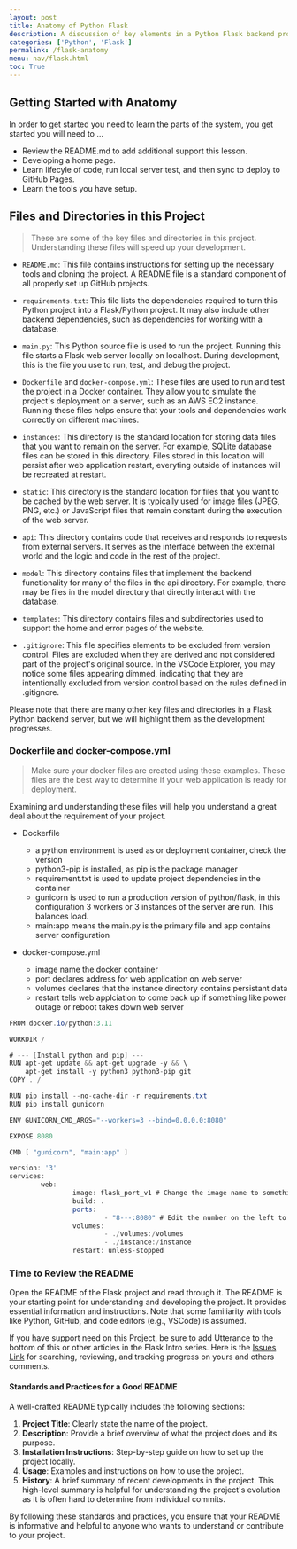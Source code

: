 ```yaml
---
layout: post
title: Anatomy of Python Flask
description: A discussion of key elements in a Python Flask backend project.  This includes preparing a project for deployment.
categories: ['Python', 'Flask']
permalink: /flask-anatomy
menu: nav/flask.html
toc: True
---
```


## Getting Started with Anatomy

In order to get started you need to learn the parts of the system, you get started you will need to  ...

- Review the README.md to add additional support this lesson.  
- Developing a home page.
- Learn lifecyle of code, run local server test, and then sync to deploy to GitHub Pages.
- Learn the tools you have setup.


## Files and Directories in this Project
> These are some of the key files and directories in this project. Understanding these files will speed up your development.  

- `README.md`: This file contains instructions for setting up the necessary tools and cloning the project. A README file is a standard component of all properly set up GitHub projects.

- `requirements.txt`: This file lists the dependencies required to turn this Python project into a Flask/Python project. It may also include other backend dependencies, such as dependencies for working with a database.

- `main.py`: This Python source file is used to run the project. Running this file starts a Flask web server locally on localhost. During development, this is the file you use to run, test, and debug the project.

- `Dockerfile` and `docker-compose.yml`: These files are used to run and test the project in a Docker container. They allow you to simulate the project's deployment on a server, such as an AWS EC2 instance. Running these files helps ensure that your tools and dependencies work correctly on different machines.

- `instances`: This directory is the standard location for storing data files that you want to remain on the server. For example, SQLite database files can be stored in this directory.  Files stored in this location will persist after web application restart, everyting outside of instances will be recreated at restart.

- `static`: This directory is the standard location for files that you want to be cached by the web server. It is typically used for image files (JPEG, PNG, etc.) or JavaScript files that remain constant during the execution of the web server.

- `api`: This directory contains code that receives and responds to requests from external servers. It serves as the interface between the external world and the logic and code in the rest of the project.

- `model`: This directory contains files that implement the backend functionality for many of the files in the api directory. For example, there may be files in the model directory that directly interact with the database.

- `templates`: This directory contains files and subdirectories used to support the home and error pages of the website.

- `.gitignore`: This file specifies elements to be excluded from version control. Files are excluded when they are derived and not considered part of the project's original source. In the VSCode Explorer, you may notice some files appearing dimmed, indicating that they are intentionally excluded from version control based on the rules defined in .gitignore.

Please note that there are many other key files and directories in a Flask Python backend server, but we will highlight them as the development progresses.


### Dockerfile and docker-compose.yml
> Make sure your docker files are created using these examples.  These files are the best way to determine if your web application is ready for deployment.

Examining and understanding these files will help you understand a great deal about the requirement of your project.

- Dockerfile 
    - a python environment is used as or deployment container, check the version
    - python3-pip is installed, as pip is the package manager
    - requirement.txt is used to update project dependencies in the container
    - gunicorn is used to run a production version of python/flask, in this configuration 3 workers or 3 instances of the server are run.  This balances load.
    - main:app means the main.py is the primary file and app contains server configuration
    
- docker-compose.yml
    - image name the docker container
    - port declares address for web application on web server
    - volumes declares that the instance directory contains persistant data
    - restart tells web applciation to come back up if something like power outage or reboot takes down web server



```java
FROM docker.io/python:3.11

WORKDIR /

# --- [Install python and pip] ---
RUN apt-get update && apt-get upgrade -y && \
    apt-get install -y python3 python3-pip git
COPY . /

RUN pip install --no-cache-dir -r requirements.txt
RUN pip install gunicorn

ENV GUNICORN_CMD_ARGS="--workers=3 --bind=0.0.0.0:8080"

EXPOSE 8080

CMD [ "gunicorn", "main:app" ]
```


```java
version: '3'
services:
        web:
                image: flask_port_v1 # Change the image name to something unique to your project, aka my_unique_name_v1
                build: .
                ports:
                        - "8---:8080" # Edit the number on the left to match the port you selected
                volumes:
                        - ./volumes:/volumes
                        - ./instance:/instance
                restart: unless-stopped
```

### Time to Review the README

Open the README of the Flask project and read through it. The README is your starting point for understanding and developing the project. It provides essential information and instructions. Note that some familiarity with tools like Python, GitHub, and code editors (e.g., VSCode) is assumed.

If you have support need on this Project, be sure to add Utterance to the bottom of this or other articles in the Flask Intro series. Here is the [Issues Link](https://github.com/nighthawkcoders/flask_2025/issues) for searching, reviewing, and tracking progress on yours and others comments.

#### Standards and Practices for a Good README

A well-crafted README typically includes the following sections:

1. **Project Title**: Clearly state the name of the project.
2. **Description**: Provide a brief overview of what the project does and its purpose.
3. **Installation Instructions**: Step-by-step guide on how to set up the project locally.
4. **Usage**: Examples and instructions on how to use the project.
5. **History**: A brief summary of recent developments in the project. This high-level summary is helpful for understanding the project's evolution as it is often hard to determine from individual commits.

By following these standards and practices, you ensure that your README is informative and helpful to anyone who wants to understand or contribute to your project.
